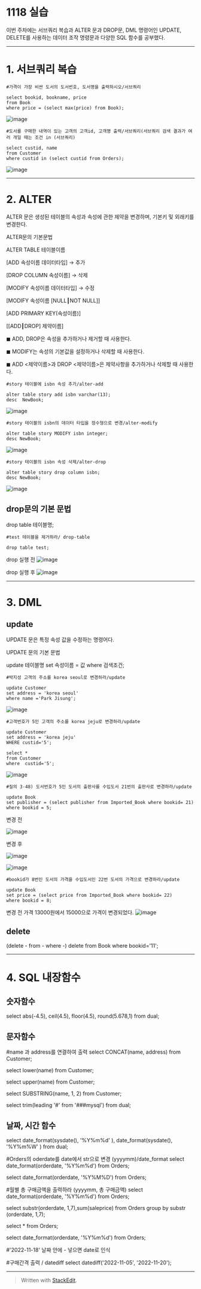 # 1118 실습

이번 주차에는 서브쿼리 복습과 ALTER 문과 DROP문,  DML 명령어인 UPDATE, DELETE를 사용하는 데이터 조작 명령문과 다양한 SQL 함수를 공부했다.  


---

# 1. 서브쿼리 복습

    #가격이 가장 비싼 도서의 도서번호, 도서명을 출력하시오/서브쿼리
    
    select bookid, bookname, price
    from Book
    where price = (select max(price) from Book);

![image](https://user-images.githubusercontent.com/114793024/203745082-eae94dd5-8b6a-4a17-821c-2e49543880b8.png)


    #도서를 구매한 내역이 있는 고객의 고객id, 고객명 출력/서브쿼리(서브쿼리 검색 결과가 여러 개일 때는 조건 in (서브쿼리)
    
    select custid, name
    from Customer
    where custid in (select custid from Orders);


![image](https://user-images.githubusercontent.com/114793024/203745606-45296d74-3305-471d-93c3-904a2da43c9d.png)


---

# 2. ALTER

ALTER 문은 생성된 테이블의 속성과 속성에 관한 제약을 변경하며, 기본키 및 외래키를 변경한다. 

ALTER문의 기본문법

ALTER TABLE 테이블이름 

[ADD 속성이름 데이터타입] -> 추가

[DROP COLUMN 속성이름] -> 삭제

[MODIFY 속성이름 데이터타입] -> 수정

[MODIFY 속성이름 [NULL┃NOT NULL]] 

[ADD PRIMARY KEY(속성이름)] 

[[ADD┃DROP] 제약이름]

◼ ADD, DROP은 속성을 추가하거나 제거할 때 사용한다.

◼ MODIFY는 속성의 기본값을 설정하거나 삭제할 때 사용한다.

◼ ADD <제약이름>과 DROP <제약이름>은 제약사항을 추가하거나 삭제할 때 사용한다.

    #story 테이블에 isbn 속성 추가/alter-add
    
    alter table story add isbn varchar(13);
    desc  NewBook;

![image](https://user-images.githubusercontent.com/114793024/203746237-685f7351-32cf-4773-a185-56ae1b315bd6.png)


    #story 테이블의 isbn의 데이터 타입을 정수형으로 변경/alter-modify
    
    alter table story MODIFY isbn integer;
    desc NewBook;

![image](https://user-images.githubusercontent.com/114793024/203746900-cf625001-2147-4d62-a99b-62efcb117dbb.png)


    #story 테이블의 isbn 속성 삭제/alter-drop
    
    alter table story drop column isbn;
    desc NewBook;


![image](https://user-images.githubusercontent.com/114793024/203747164-07ed7aac-46d9-4475-be02-490ab4330dcc.png)


## drop문의 기본 문법 

drop table 테이블명;

    #test 테이블을 제거하라/ drop-table
    
    drop table test;


    
drop 실행 전
![image](https://user-images.githubusercontent.com/114793024/203748292-9ae59693-db1e-48c9-9dd9-10293b584cf7.png)


drop 실행 후
![image](https://user-images.githubusercontent.com/114793024/203748726-c1857a2f-71b0-46f3-848b-abc58d630d02.png)

---


# 3. DML

## update

UPDATE 문은 특정 속성 값을 수정하는 명령어다.

UPDATE 문의 기본 문법

update 테이블명
set 속성이름 = 값
where 검색조건; 

    #박지성 고객의 주소를 korea seoul로 변경하라/update
    
    update Customer
    set address = 'korea seoul'
    where name ='Park Jisung';

![image](https://user-images.githubusercontent.com/114793024/203750104-74383004-e54f-470d-a2ba-4ae800202f15.png)


    #고객번호가 5인 고객의 주소를 korea jeju로 변경하라/update
    
    update Customer
    set address = 'korea jeju'
    WHERE custid='5';
    
    select *
    from Customer
    where  custid='5';

![image](https://user-images.githubusercontent.com/114793024/203751037-fd447980-b073-426a-bc4e-4b3bee8a3082.png)


    #질의 3-48) 도서번호가 5인 도서의 출판사를 수입도서 21번의 출판사로 변경하라/update
    
    update Book
    set publisher = (select publisher from Imported_Book where bookid= 21)
    where bookid = 5;

변경 전

![image](https://user-images.githubusercontent.com/114793024/203751541-09b1ed45-8af9-4006-ae1a-6225b6f40e63.png)

변경 후

![image](https://user-images.githubusercontent.com/114793024/203752707-a4d7392a-4507-471a-87a8-174ba17ac579.png)


![image](https://user-images.githubusercontent.com/114793024/203752261-a7c82432-5055-42dd-a404-91877f46662c.png)


    #bookid가 8번인 도서의 가격을 수입도서인 22번 도서의 가격으로 변경하라/update
    
    update Book
    set price = (select price from Imported_Book where bookid= 22)
    where bookid = 8;

변경 전 가격 13000원에서 15000으로 가격이 변경되었다.
![image](https://user-images.githubusercontent.com/114793024/203754148-14b89e70-dab4-4721-be85-f41adf9fa03a.png)




## delete 
(delete - from - where -)
delete from Book where bookid='11';

---

# 4. SQL 내장함수 


## 숫자함수 
select abs(-4.5), ceil(4.5), floor(4.5), round(5.678,1)
from dual;


## 문자함수
#name 과 address를 연결하여 출력
select CONCAT(name, address)
from Customer;

select lower(name)
from Customer;

select upper(name)
from Customer;

select SUBSTRING(name, 1, 2) 
from Customer;

select trim(leading '#' from '###mysql') from dual;


## 날짜, 시간 함수 
select date_format(sysdate(), '%Y%m%d' ), 
date_format(sysdate(), '%Y%m%W' ) 
from dual;

#Orders의 oderdate를 date에서 str으로 변경 (yyyymm)/date_format
select date_format(orderdate, '%Y%m%d')
from Orders;

select date_format(orderdate, '%Y%M%D')
from Orders;

#월별 총 구매금액을 출력하라 (yyyymm, 총 구매금액)
select date_format(orderdate, '%Y%m%d')
from Orders;

select substr(orderdate, 1,7),sum(saleprice)
from Orders
group by substr (orderdate, 1,7);

select *
from Orders;


select date_format(orderdate, '%Y%m%d')
from Orders;

#'2022-11-18' 날짜 안에 - 넣으면 date로 인식

#구매간격 출력 / datediff
select datediff('2022-11-05', '2022-11-20');

---
 
> Written with [StackEdit](https://stackedit.io/).




<!--stackedit_data:
eyJoaXN0b3J5IjpbNDQyMTkwMDI2LC0xNDA1NDc2NjgsNjI0Mz
M2Mjc4LC0yMTEzMzU1MTEyLDEyNTcxMzk5OTFdfQ==
-->